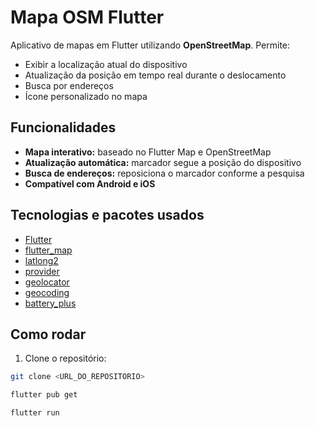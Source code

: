 # Mapa OSM Flutter

Aplicativo de mapas em Flutter utilizando **OpenStreetMap**. Permite:  
- Exibir a localização atual do dispositivo  
- Atualização da posição em tempo real durante o deslocamento  
- Busca por endereços  
- Ícone personalizado no mapa  

## Funcionalidades

- **Mapa interativo:** baseado no Flutter Map e OpenStreetMap  
- **Atualização automática:** marcador segue a posição do dispositivo  
- **Busca de endereços:** reposiciona o marcador conforme a pesquisa  
- **Compatível com Android e iOS**  

## Tecnologias e pacotes usados

- [Flutter](https://flutter.dev/)  
- [flutter_map](https://pub.dev/packages/flutter_map)  
- [latlong2](https://pub.dev/packages/latlong2)  
- [provider](https://pub.dev/packages/provider)  
- [geolocator](https://pub.dev/packages/geolocator)  
- [geocoding](https://pub.dev/packages/geocoding)  
- [battery_plus](https://pub.dev/packages/battery_plus)  

## Como rodar

1. Clone o repositório:

```bash
git clone <URL_DO_REPOSITORIO>
```
```bash
flutter pub get
```
```bash
flutter run
```